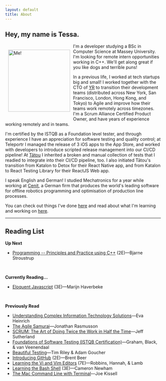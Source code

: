 ```yaml
---
layout: default
title: About
---
```

## Hey, my name is Tessa.

<img alt="Me!" src="/assets/profile-photo.png" width="200" style="float:left;vertical-align:middle;margin:20px 10px"/> I'm a developer studying a BSc in Computer Science at Massey University. I'm looking for remote intern opportunities working in C++. We'll get along great if you like dogs and terrible puns!

In a previous life, I worked at tech startups big and small! I worked together with the CTO of [YR](https://thisisyr.com) to transition their development teams (distributed across New York, San Francisco, London, Hong Kong, and Tokyo) to Agile and improve how their teams work remotely across timezones. I'm a Scrum Alliance Certified Product Owner, and have years of experience working remotely and in teams.

I'm certified by the ISTQB as a Foundation level tester, and through experience I have an appreciation for software testing and quality control; at Teleportr I managed the release of 3 iOS apps to the App Store, and worked with developers to introduce scripted release management into our CI/CD pipeline! At [Tātou](https://tatou.app) I inherited a broken and manual collection of tests that I readied to integrate into their CI/CD pipeline, too. I also initiated Tātou's transition from Katalon to Detox for their React Native app, and from Katalon to React Testing Library for their ReactJS Web app.

I speak English and German! I studied Mechatronics for a year while working at [Cenit](https://cenit.com), a German firm that produces the world's leading software for offline robotics programming and optimisation of production line processes.

You can check out things I've done [here](/projects/) and read about what I'm learning and working on [here](/blog/).

---

## Reading List

**Up Next**
- [Programming -- Principles and Practice using C++](https://www.stroustrup.com/programming.html) (2E)—Bjarne Stroustrup
<br>

**Currently Reading...**
- [Eloquent Javascript](https://eloquentjavascript.net/) (3E)—Marijn Haverbeke
<br>

**Previously Read**
- [Understanding Complex Information Technology Solutions](https://g.co/kgs/RSxv9b)—Eva Heinrich
- [The Agile Samurai](https://pragprog.com/titles/jtrap/the-agile-samurai/)—Jonathan Rasmusson
- [SCRUM: The Art of Doing Twice the Work in Half the Time](https://www.scruminc.com/new-scrum-the-book/)—Jeff Sutherland
- [Foundations of Software Testing (ISTQB Certification)](https://g.co/kgs/JhbVym)—Graham, Black, & van Veenendaal
- [Beautiful Testing](https://www.oreilly.com/library/view/beautiful-testing/9780596806934/)—Tim Riley & Adam Goucher
- [Introducing GitHub](https://www.oreilly.com/library/view/introducing-github-2nd/9781491981801/) (2E)—Brent Beer
- [Learning the Vi and Vim Editors](https://www.oreilly.com/library/view/learning-the-vi/9780596529833/) (7E)—Robbins, Hannah, & Lamb
- [Learning the Bash Shell](https://www.oreilly.com/library/view/learning-the-bash/0596009658/) (3E)—Cameron Newham
- [The Mac Command Line with Terminal](https://www.takecontrolbooks.com/command-line/)—Joe Kissell
